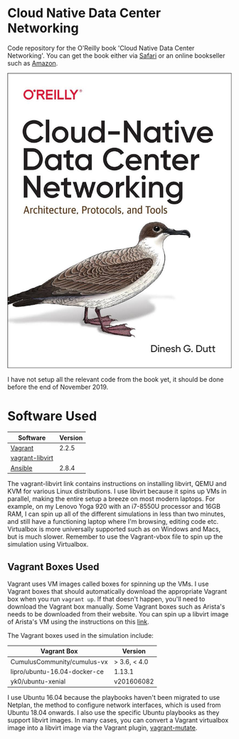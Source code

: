 # Cloud Native Data Center Networking
Code repository for the O'Reilly book 'Cloud Native Data Center Networking'. You can get the book either via [Safari](https://learning.oreilly.com/library/view/cloud-native-data/9781492045595/) or an online bookseller such as [Amazon](https://www.amazon.com/Cloud-Native-Data-Center-Networking-Architecture/dp/1492045608/).

![Book Cover](./cdcn-cover.jpeg)

I have not setup all the relevant code from the book yet, it should be done before the end of November 2019. 

# Software Used

| Software          | Version |
|-------------------|---------|
|[Vagrant](https://www.vagrantup.com/)| 2.2.5|
|[vagrant-libvirt](https://github.com/vagrant-libvirt/vagrant-libvirt)||
|[Ansible](https://www.ansible.com/)| 2.8.4 |

The vagrant-libvirt link contains instructions on installing libvirt, QEMU and KVM for various Linux distributions. I use libvirt because it spins up VMs in parallel, making the entire setup a breeze on most modern laptops. For example, on my Lenovo Yoga 920 with an i7-8550U processor and 16GB RAM, I can spin up all of the different simulations in less than two minutes, and still have a functioning laptop where I'm browsing, editing code etc. Virtualbox is more universally supported such as on Windows and Macs, but is much slower. Remember to use the Vagrant-vbox file to spin up the simulation using Virtualbox. 

## Vagrant Boxes Used

Vagrant uses VM images called boxes for spinning up the VMs. I use Vagrant boxes that should automatically download the appropriate Vagrant box when you run `vagrant up`. If that doesn't happen, you'll need to download the Vagrant box manually. Some Vagrant boxes such as Arista's needs to be downloaded from their website. You can spin up a libvirt image of Arista's VM using the instructions on this [link](https://codingpackets.com/blog/arista-veos-vagrant-libvirt-box-install).

The Vagrant boxes used in the simulation include:

| Vagrant Box                       | Version     |
|-----------------------------------|-------------|
| CumulusCommunity/cumulus-vx       | > 3.6, < 4.0|
| lipro/ubuntu-16.04-docker-ce      | 1.13.1      |
| yk0/ubuntu-xenial                 | v201606082  |

I use Ubuntu 16.04 because the playbooks haven't been migrated to use Netplan, the method to configure network interfaces, which is used from Ubuntu 18.04 onwards. I also use the specific Ubuntu playbooks as they support libvirt images. In many cases, you can convert a Vagrant virtualbox image into a libvirt image via the Vagrant plugin, [vagrant-mutate](https://github.com/sciurus/vagrant-mutate).
